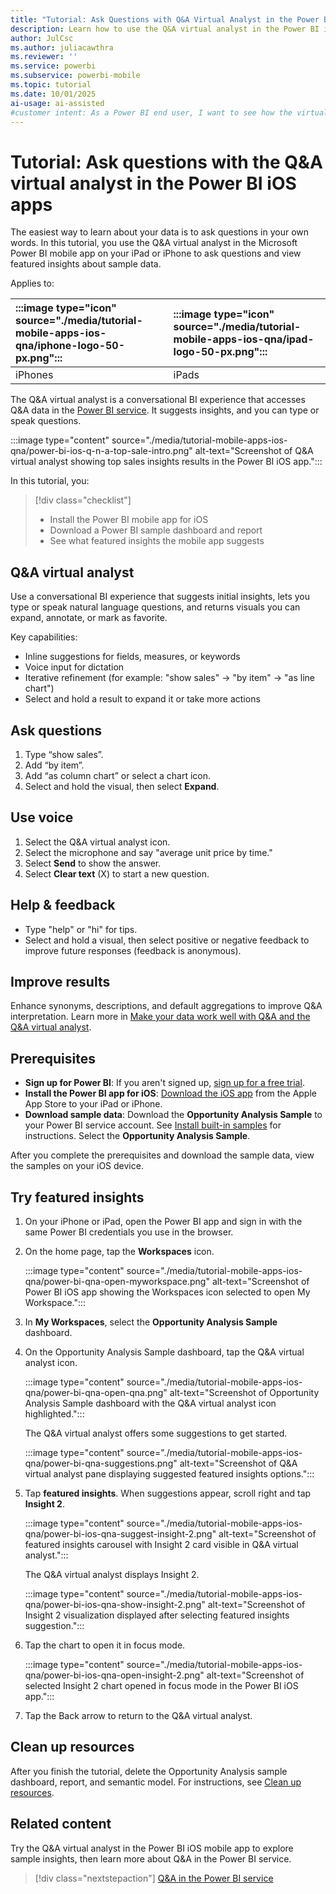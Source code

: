 ```yaml
---
title: "Tutorial: Ask Questions with Q&A Virtual Analyst in the Power BI iOS Apps"
description: Learn how to use the Q&A virtual analyst in the Power BI iOS mobile app to ask natural language questions about sample data and explore insights.
author: JulCsc
ms.author: juliacawthra
ms.reviewer: ''
ms.service: powerbi
ms.subservice: powerbi-mobile
ms.topic: tutorial
ms.date: 10/01/2025
ai-usage: ai-assisted
#customer intent: As a Power BI end user, I want to see how the virtual analyst works in the iOS mobile apps so I can use the analyst to explore my own data. 
---
```

# Tutorial: Ask questions with the Q&A virtual analyst in the Power BI iOS apps

The easiest way to learn about your data is to ask questions in your own words. In this tutorial, you use the Q&A virtual analyst in the Microsoft Power BI mobile app on your iPad or iPhone to ask questions and view featured insights about sample data.

Applies to:

| :::image type="icon" source="./media/tutorial-mobile-apps-ios-qna/iphone-logo-50-px.png"::: | :::image type="icon" source="./media/tutorial-mobile-apps-ios-qna/ipad-logo-50-px.png"::: |
|:--- |:--- |
| iPhones |iPads |

The Q&A virtual analyst is a conversational BI experience that accesses Q&A data in the [Power BI service](https://powerbi.com). It suggests insights, and you can type or speak questions.

:::image type="content" source="./media/tutorial-mobile-apps-ios-qna/power-bi-ios-q-n-a-top-sale-intro.png" alt-text="Screenshot of Q&A virtual analyst showing top sales insights results in the Power BI iOS app.":::

In this tutorial, you:

> [!div class="checklist"]
>
> - Install the Power BI mobile app for iOS
> - Download a Power BI sample dashboard and report
> - See what featured insights the mobile app suggests

## Q&A virtual analyst

Use a conversational BI experience that suggests initial insights, lets you type or speak natural language questions, and returns visuals you can expand, annotate, or mark as favorite.

Key capabilities:

- Inline suggestions for fields, measures, or keywords
- Voice input for dictation
- Iterative refinement (for example: "show sales" → "by item" → "as line chart")
- Select and hold a result to expand it or take more actions

## Ask questions

1. Type “show sales”.
1. Add “by item”.
1. Add “as column chart” or select a chart icon.
1. Select and hold the visual, then select **Expand**.

## Use voice

1. Select the Q&A virtual analyst icon.
1. Select the microphone and say "average unit price by time."
1. Select **Send** to show the answer.
1. Select **Clear text** (X) to start a new question.

## Help & feedback

- Type "help" or "hi" for tips.
- Select and hold a visual, then select positive or negative feedback to improve future responses (feedback is anonymous).

## Improve results

Enhance synonyms, descriptions, and default aggregations to improve Q&A interpretation. Learn more in [Make your data work well with Q&A and the Q&A virtual analyst](../../create-reports/service-prepare-data-for-q-and-a.md).

## Prerequisites

- **Sign up for Power BI**: If you aren't signed up, [sign up for a free trial](https://app.powerbi.com/signupredirect?pbi_source=web).
- **Install the Power BI app for iOS**: [Download the iOS app](https://apps.apple.com/app/microsoft-power-bi/id929738808) from the Apple App Store to your iPad or iPhone.
- **Download sample data**: Download the **Opportunity Analysis Sample** to your Power BI service account. See [Install built-in samples](../../create-reports/sample-opportunity-analysis.md) for instructions. Select the **Opportunity Analysis Sample**.

After you complete the prerequisites and download the sample data, view the samples on your iOS device.

## Try featured insights

1. On your iPhone or iPad, open the Power BI app and sign in with the same Power BI credentials you use in the browser.

1. On the home page, tap the **Workspaces** icon.

    :::image type="content" source="./media/tutorial-mobile-apps-ios-qna/power-bi-qna-open-myworkspace.png" alt-text="Screenshot of Power BI iOS app showing the Workspaces icon selected to open My Workspace.":::

1. In **My Workspaces**, select the **Opportunity Analysis Sample** dashboard.

1. On the Opportunity Analysis Sample dashboard, tap the Q&A virtual analyst icon.

    :::image type="content" source="./media/tutorial-mobile-apps-ios-qna/power-bi-qna-open-qna.png" alt-text="Screenshot of Opportunity Analysis Sample dashboard with the Q&A virtual analyst icon highlighted.":::

    The Q&A virtual analyst offers some suggestions to get started.

    :::image type="content" source="./media/tutorial-mobile-apps-ios-qna/power-bi-qna-suggestions.png" alt-text="Screenshot of Q&A virtual analyst pane displaying suggested featured insights options.":::

1. Tap **featured insights**. When suggestions appear, scroll right and tap **Insight 2**.

    :::image type="content" source="./media/tutorial-mobile-apps-ios-qna/power-bi-ios-qna-suggest-insight-2.png" alt-text="Screenshot of featured insights carousel with Insight 2 card visible in Q&A virtual analyst.":::

   The Q&A virtual analyst displays Insight 2.

    :::image type="content" source="./media/tutorial-mobile-apps-ios-qna/power-bi-ios-qna-show-insight-2.png" alt-text="Screenshot of Insight 2 visualization displayed after selecting featured insights suggestion.":::

1. Tap the chart to open it in focus mode.

    :::image type="content" source="./media/tutorial-mobile-apps-ios-qna/power-bi-ios-qna-open-insight-2.png" alt-text="Screenshot of selected Insight 2 chart opened in focus mode in the Power BI iOS app.":::

1. Tap the Back arrow to return to the Q&A virtual analyst.

## Clean up resources

After you finish the tutorial, delete the Opportunity Analysis sample dashboard, report, and semantic model. For instructions, see [Clean up resources](../../fundamentals/service-get-started.md#clean-up-resources).

## Related content

Try the Q&A virtual analyst in the Power BI iOS mobile app to explore sample insights, then learn more about Q&A in the Power BI service.
> [!div class="nextstepaction"]
> [Q&A in the Power BI service](../end-user-q-and-a.md)
